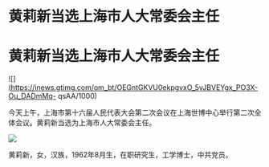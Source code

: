 # 黄莉新当选上海市人大常委会主任

# 黄莉新当选上海市人大常委会主任

![](https://inews.gtimg.com/om_bt/OEGntGKVU0ekpgvxO_5yJBVEYgx_PO3X-Ou_DADmMq-
qsAA/1000)

今天上午，上海市第十六届人民代表大会第二次会议在上海世博中心举行第二次全体会议。黄莉新当选为上海市人大常委会主任。

![](https://inews.gtimg.com/om_bt/OQdJ87ARfLnXvGUlchAMkYtI7ubWTLC1vGm6CD-2GrcH0AA/1000)

黄莉新，女，汉族，1962年8月生，在职研究生，工学博士，中共党员。

